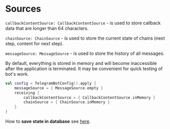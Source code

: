 # Sources

`callbackContentSource: CallbackContentSource` - is used to store callback data that are longer than 64 characters.

`chainSource: ChainSource` - is used to store the current state of chains (next step, content for next step).

`messageSource: MessageSource` - is used to store the history of all messages.


By default, everything is stored in memory and will become inaccessible after the application is terminated.
It may be convenient for quick testing of bot's work.

```kotlin
val config = TelegramBotConfig().apply {
    messageSource = { MessageSource.empty }
    receiving {
        callbackContentSource = { CallbackContentSource.inMemory }
        chainSource = { ChainSource.inMemory }
    }
}
```

How to **save state in database** see <a href="database-integration.md">here</a>.
